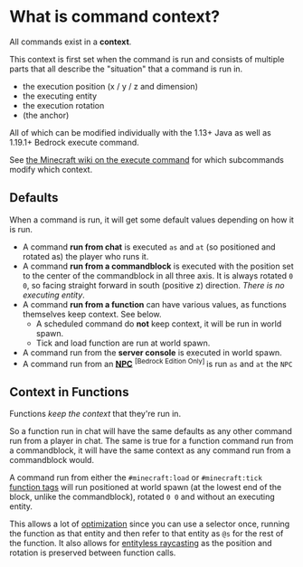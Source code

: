 # What is command context?

All commands exist in a __context__.  

This context is first set when the command is run and consists of multiple parts that all describe the "situation" that a command is run in.   

- the execution position (x / y / z and dimension)  
- the executing entity  
- the execution rotation  
- (the anchor)  

All of which can be modified individually with the 1.13+ Java as well as 1.19.1+ Bedrock execute command.

See [the Minecraft wiki on the execute command](https://minecraft.wiki/wiki/Commands/execute) for which subcommands modify which context.

## Defaults

When a command is run, it will get some default values depending on how it is run.

- A command **run from chat** is executed `as` and `at` (so positioned and rotated as) the player who runs it.
- A command **run from a commandblock** is executed with the position set to the center of the commandblock in all three axis. It is always rotated `0 0`, so facing straight forward in south (positive z) direction. _There is no executing entity_.  
- A command **run from a function** can have various values, as functions themselves keep context. See below.
   - A scheduled command do **not** keep context, it will be run in world spawn.
   - Tick and load function are run at world spawn.
- A command run from the **server console** is executed in world spawn.
- A command run from an [**NPC**](wiki/questions/npc) <sup>\[Bedrock Edition Only\] </sup> is run `as` and `at` the `NPC`

## Context in Functions

Functions _keep the context_ that they're run in.  

So a function run in chat will have the same defaults as any other command run from a player in chat. The same is true for a function command run from a commandblock, it will have the same context as any command run from a commandblock would.  

A command run from either the `#minecraft:load` or `#minecraft:tick` [function tags](https://minecraft.wiki/wiki/Tag#Function_tags) will run positioned at world spawn (at the lowest end of the block, unlike the commandblock), rotated `0 0` and without an executing entity.

This allows a lot of [optimization](/optimising) since you can use a selector once, running the function as that entity and then refer to that entity as `@s` for the rest of the function. It also allows for [entityless raycasting](/wiki/questions/raycast#wiki_without_an_entity) as the position and rotation is preserved between function calls.
